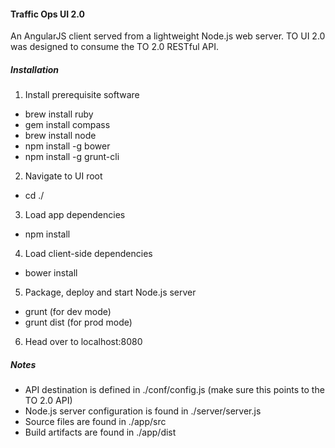 #### Traffic Ops UI 2.0

An AngularJS client served from a lightweight Node.js web server. TO UI 2.0 was designed to consume the TO 2.0 RESTful API.

##### Installation

1. Install prerequisite software

* brew install ruby
* gem install compass
* brew install node
* npm install -g bower
* npm install -g grunt-cli

2. Navigate to UI root

* cd ./

3. Load app dependencies

* npm install

4. Load client-side dependencies

* bower install

5. Package, deploy and start Node.js server

* grunt (for dev mode)
* grunt dist (for prod mode)

6. Head over to localhost:8080

##### Notes

* API destination is defined in ./conf/config.js (make sure this points to the TO 2.0 API)
* Node.js server configuration is found in ./server/server.js
* Source files are found in ./app/src
* Build artifacts are found in ./app/dist
